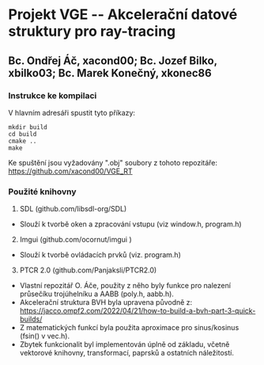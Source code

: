 # Projekt VGE -- Akcelerační datové struktury pro ray-tracing 
## Bc. Ondřej Áč, xacond00; Bc. Jozef Bilko, xbilko03; Bc. Marek Konečný, xkonec86

### Instrukce ke kompilaci
V hlavním adresáři spustit tyto příkazy:
```
mkdir build
cd build
cmake ..
make
```
Ke spuštění jsou vyžadovány ".obj" soubory z tohoto repozitáře:
https://github.com/xacond00/VGE_RT

### Použité knihovny
1. SDL (github.com/libsdl-org/SDL)  
 - Slouží k tvorbě oken a zpracování vstupu (viz window.h, program.h)  
2. Imgui (github.com/ocornut/imgui )   
 - Slouží k tvorbě ovládacích prvků (viz. program.h)  
3. PTCR 2.0 (github.com/Panjaksli/PTCR2.0)  
 - Vlastní repozitář O. Áče, použity z něho byly funkce pro nalezení průsečíku trojúhelníku a AABB (poly.h, aabb.h).
 - Akcelerační struktura BVH byla upravena původně z: https://jacco.ompf2.com/2022/04/21/how-to-build-a-bvh-part-3-quick-builds/
 - Z matematických funkcí byla použita aproximace pro sinus/kosinus (fsin() v vec.h). 
 - Zbytek funkcionalit byl implementován úplně od základu, včetně vektorové knihovny, transformací, paprsků a ostatních náležitostí.
